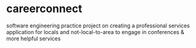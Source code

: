 # careerconnect
software engineering practice project on creating a professional services application for locals and not-local-to-area to engage in conferences &amp; more helpful services
